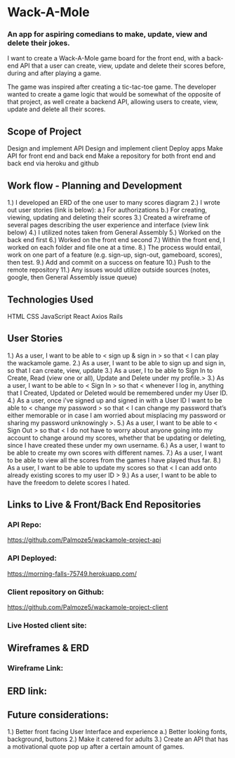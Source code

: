 # Wack-A-Mole
### An app for aspiring comedians to make, update, view and delete their jokes.
I want to create a Wack-A-Mole game board for the front end, with a back-end API that a user can create, view, update and delete their scores before, during and after playing a game.

The game was inspired after creating a tic-tac-toe game. The developer wanted to create a game logic that would be somewhat of the opposite of that project, as well create a backend API, allowing users to create, view, update and delete all their scores.

## Scope of Project
Design and implement API
Design and implement client
Deploy apps
Make API for front end and back end
Make a repository for both front end and back end
via heroku and github

## Work flow - Planning and Development
1.) I developed an ERD of the one user to many scores diagram
2.) I wrote out user stories (link is below):
a.) For authorizations
b.) For creating, viewing, updating and deleting their scores
3.) Created a wireframe of several pages describing the user
experience and interface (view link below)
4.) I utilized notes taken from General Assembly
5.) Worked on the back end first
6.) Worked on the front end second
7.) Within the front end, I worked on each folder and file
one at a time.
8.) The process would entail, work on one part of a feature (e.g.
sign-up, sign-out, gameboard, scores), then test.
9.) Add and commit on a success on feature
10.) Push to the remote repository
11.) Any issues would utilize outside sources (notes, google, then General Assembly issue queue)

## Technologies Used
HTML
CSS
JavaScript
React
Axios
Rails

## User Stories
1.) As a user, I want to be able to < sign up & sign in > so that < I can play the wackamole game.
2.) As a user, I want to be able to sign up and sign in, so that I can create, view, update
3.) As a user, I to be able to Sign In to Create, Read (view one or all), Update and Delete  under my profile.>
3.) As a user, I want to be able to < Sign In > so that < whenever I log in, anything that I Created, Updated or Deleted would be remembered under my User ID.
4.) As a user, once i’ve signed up and signed in with a User ID  I want to be able to < change my password > so that < I can change my password that’s either memorable or in case I am worried about misplacing my password or sharing my password unknowingly >.
5.) As a user, I want to be able to < Sign Out > so that < I do not have to worry about anyone going into my account to change around my scores, whether that be updating or deleting, since I have created these under my own username.
6.) As a user, I want to be able to create my own scores with different names.
7.) As a user, I want to be able to view all the scores from the games I have played thus far.
8.) As a user, I want to be able to update my scores so that < I can add onto already existing scores to my user ID >
9.) As a user, I want to be able to have the freedom to delete scores I hated.

## Links to Live & Front/Back End Repositories
### API Repo:
https://github.com/Palmoze5/wackamole-project-api
### API Deployed:
https://morning-falls-75749.herokuapp.com/
### Client repository on Github:
https://github.com/Palmoze5/wackamole-project-client
### Live Hosted client site:

## Wireframes & ERD
### Wireframe Link:

## ERD link:


## Future considerations:
1.) Better front facing User Interface and experience
a.) Better looking fonts, background, buttons
2.) Make it catered for adults
3.) Create an API that has a motivational quote pop up after a certain amount of games.
